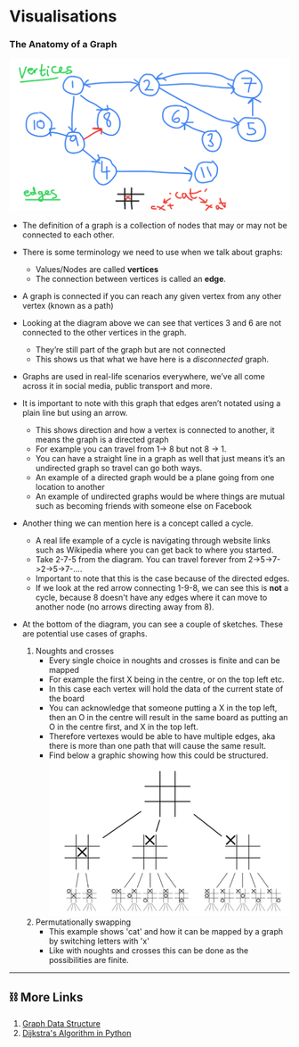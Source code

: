 #  Visualisations

### The Anatomy of a Graph
![Graphs](media/graphs.png)
- The definition of a graph is a collection of nodes that may or may not be connected to each other.

- There is some terminology we need to use when we talk about graphs:
  - Values/Nodes are called **vertices**
  - The connection between vertices is called an **edge**. 

- A graph is connected if you can reach any given vertex from any other vertex (known as a path)
- Looking at the diagram above we can see that vertices 3 and 6 are not connected to the other vertices in the graph.
  - They’re still part of the graph but are not connected 
  - This shows us that what we have here is a *disconnected* graph.
- Graphs are used in real-life scenarios everywhere, we’ve all come across it in social media, public transport and more. 
- It is important to note with this graph that edges aren’t notated using a plain line but using an arrow. 
  - This shows direction and how a vertex is connected to another, it means the graph is a directed graph
  - For example you can travel from 1-> 8 but not 8 -> 1. 
  - You can have a straight line in a graph as well that just means it’s an undirected graph so travel can go both ways.
  - An example of a directed graph would be a plane going from one location to another 
  - An example of undirected graphs would be where things are mutual such as becoming friends with someone else on Facebook
- Another thing we can mention here is a concept called a cycle. 
  - A real life example of a cycle is navigating through website links such as Wikipedia where you can get back to where you started.
  - Take 2-7-5 from the diagram. You can travel forever from 2->5->7->2->5->7-....
  - Important to note that this is the case because of the directed edges.
  - If we look at the red arrow connecting 1-9-8, we can see this is **not** a cycle, because 8 doesn't have any edges where it can
move to another node (no arrows directing away from 8). 
- At the bottom of the diagram, you can see a couple of sketches. These are potential use cases of graphs.
  1. Noughts and crosses
       - Every single choice in noughts and crosses is finite and can be mapped
       - For example the first X being in the centre, or on the top left etc.
       - In this case each vertex will hold the data of the current state of the board
       - You can acknowledge that someone putting a X in the top left, then an O in the centre will result in the same board
     as putting an O in the centre first, and X in the top left.
       - Therefore vertexes would be able to have multiple edges, aka there is more than one path that will cause the same result.
       - Find below a graphic showing how this could be structured.
![Noughts&Crosses](media/tic-tac-toe.jpg)
  2. Permutationally swapping
       - This example shows 'cat' and how it can be mapped by a graph by switching letters with 'x'
       - Like with noughts and crosses this can be done as the possibilities are finite.

-----------
## ⛓️ More Links

1. [Graph Data Structure](https://www.geeksforgeeks.org/graph-data-structure-and-algorithms/)
2. [Dijkstra's Algorithm in Python](https://www.bogotobogo.com/python/python_Dijkstras_Shortest_Path_Algorithm.php)


